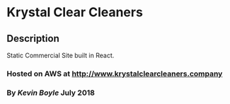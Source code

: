 # Krystal Clear Cleaners

## Description
Static Commercial Site built in React.

### Hosted on AWS at http://www.krystalclearcleaners.company


### By _Kevin Boyle_ July 2018
